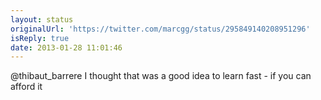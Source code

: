 ```yaml
---
layout: status
originalUrl: 'https://twitter.com/marcgg/status/295849140208951296'
isReply: true
date: 2013-01-28 11:01:46
---
```


@thibaut_barrere I thought that was a good idea to learn fast - if you can afford it
